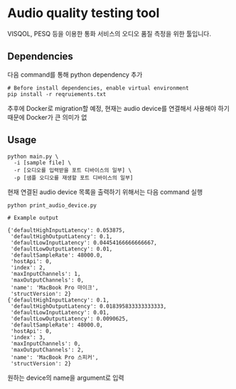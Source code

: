 # Audio quality testing tool
VISQOL, PESQ 등을 이용한 통화 서비스의 오디오 품질 측정을 위한 툴입니다.

## Dependencies
다음 command를 통해 python dependency 추가

```shell
# Before install dependencies, enable virtual environment
pip install -r reqruiements.txt
```

추후에 Docker로 migration할 예정, 현재는 audio device를 연결해서 사용해야 하기 때문에 Docker가 큰 의미가 없

## Usage

```shell
python main.py \
  -i [sample file] \
  -r [오디오를 입력받을 포트 디바이스의 일부] \
  -p [샘플 오디오를 재생할 포트 디바이스의 일부]
```

현재 연결된 audio device 목록을 출력하기 위해서는 다음 command 실행

```shell
python print_audio_device.py
```

```
# Example output

{'defaultHighInputLatency': 0.053875,
 'defaultHighOutputLatency': 0.1,
 'defaultLowInputLatency': 0.04454166666666667,
 'defaultLowOutputLatency': 0.01,
 'defaultSampleRate': 48000.0,
 'hostApi': 0,
 'index': 2,
 'maxInputChannels': 1,
 'maxOutputChannels': 0,
 'name': 'MacBook Pro 마이크',
 'structVersion': 2}
{'defaultHighInputLatency': 0.1,
 'defaultHighOutputLatency': 0.018395833333333333,
 'defaultLowInputLatency': 0.01,
 'defaultLowOutputLatency': 0.0090625,
 'defaultSampleRate': 48000.0,
 'hostApi': 0,
 'index': 3,
 'maxInputChannels': 0,
 'maxOutputChannels': 2,
 'name': 'MacBook Pro 스피커',
 'structVersion': 2}
```

원하는 device의 name을 argument로 입력
